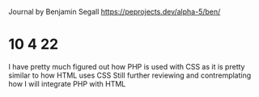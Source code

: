 Journal
by Benjamin Segall
https://peprojects.dev/alpha-5/ben/

# 10 4 22
I have pretty much figured out how PHP is used with CSS as it is pretty similar to how HTML uses CSS
Still further reviewing and contremplating how I will integrate PHP with HTML
